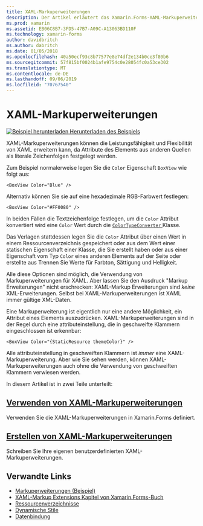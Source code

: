 ```yaml
---
title: XAML-Markuperweiterungen
description: Der Artikel erläutert das Xamarin.Forms-XAML-Markuperweiterungen verwenden, um die Leistungsfähigkeit und Flexibilität von XAML erweitern kann, da Attribute des Elements aus anderen Quellen als literale Zeichenfolgen festgelegt werden.
ms.prod: xamarin
ms.assetid: EB06C8B7-3FD5-47B7-A09C-A13063BD110F
ms.technology: xamarin-forms
author: davidbritch
ms.author: dabritch
ms.date: 01/05/2018
ms.openlocfilehash: 40a50ecf93c8b77577e8e74df2e134b0ce3f80b6
ms.sourcegitcommit: 57f815bf0024b1afe9754c0e28054fc0a53ce302
ms.translationtype: MT
ms.contentlocale: de-DE
ms.lasthandoff: 09/06/2019
ms.locfileid: "70767540"
---
```

# <a name="xaml-markup-extensions"></a>XAML-Markuperweiterungen

[![Beispiel herunterladen](~/media/shared/download.png) Herunterladen des Beispiels](https://docs.microsoft.com/samples/xamarin/xamarin-forms-samples/xaml-markupextensions)

XAML-Markuperweiterungen können die Leistungsfähigkeit und Flexibilität von XAML erweitern kann, da Attribute des Elements aus anderen Quellen als literale Zeichenfolgen festgelegt werden.

Zum Beispiel normalerweise legen Sie die `Color` Eigenschaft `BoxView` wie folgt aus:

```xaml
<BoxView Color="Blue" />
```

Alternativ können Sie sie auf eine hexadezimale RGB-Farbwert festlegen:

```xaml
<BoxView Color="#FF0080" />
```

In beiden Fällen die Textzeichenfolge festlegen, um die `Color` Attribut konvertiert wird eine `Color` Wert durch die [ `ColorTypeConverter` ](xref:Xamarin.Forms.ColorTypeConverter) Klasse.

Das Verlagen stattdessen legen Sie die `Color` Attribut über einen Wert in einem Ressourcenverzeichnis gespeichert oder aus dem Wert einer statischen Eigenschaft einer Klasse, die Sie erstellt haben oder aus einer Eigenschaft vom Typ `Color` eines anderen Elements auf der Seite oder erstellte aus Trennen Sie Werte für Farbton, Sättigung und Helligkeit.

Alle diese Optionen sind möglich, die Verwendung von Markuperweiterungen für XAML. Aber lassen Sie den Ausdruck "Markup Erweiterungen" nicht erschrecken: XAML-Markup Erweiterungen sind *keine* XML-Erweiterungen. Selbst bei XAML-Markuperweiterungen ist XAML immer gültige XML-Daten.

Eine Markuperweiterung ist eigentlich nur eine andere Möglichkeit, ein Attribut eines Elements auszudrücken. XAML-Markuperweiterungen sind in der Regel durch eine attributeinstellung, die in geschweifte Klammern eingeschlossen ist erkennbar:

```xaml
<BoxView Color="{StaticResource themeColor}" />
```

Alle attributeinstellung in geschweiften Klammern ist *immer* eine XAML-Markuperweiterung. Aber wie Sie sehen werden, können XAML-Markuperweiterungen auch ohne die Verwendung von geschweiften Klammern verwiesen werden.

In diesem Artikel ist in zwei Teile unterteilt:

## <a name="consuming-xaml-markup-extensionsconsumingmd"></a>[Verwenden von XAML-Markuperweiterungen](consuming.md)  

Verwenden Sie die XAML-Markuperweiterungen in Xamarin.Forms definiert.

## <a name="creating-xaml-markup-extensionscreatingmd"></a>[Erstellen von XAML-Markuperweiterungen](creating.md)

Schreiben Sie Ihre eigenen benutzerdefinierten XAML-Markuperweiterungen.

## <a name="related-links"></a>Verwandte Links

- [Markuperweiterungen (Beispiel)](https://docs.microsoft.com/samples/xamarin/xamarin-forms-samples/xaml-markupextensions)
- [XAML-Markup Extensions Kapitel von Xamarin.Forms-Buch](~/xamarin-forms/creating-mobile-apps-xamarin-forms/summaries/chapter10.md)
- [Ressourcenverzeichnisse](~/xamarin-forms/xaml/resource-dictionaries.md)
- [Dynamische Stile](~/xamarin-forms/user-interface/styles/dynamic.md)
- [Datenbindung](~/xamarin-forms/app-fundamentals/data-binding/index.md)
